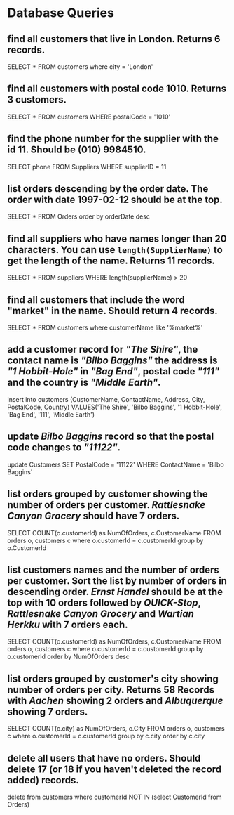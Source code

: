 # Database Queries

## find all customers that live in London. Returns 6 records.
SELECT * FROM customers
where city = 'London'

## find all customers with postal code 1010. Returns 3 customers.
SELECT * FROM customers
WHERE postalCode = '1010'

## find the phone number for the supplier with the id 11. Should be (010) 9984510.
SELECT phone  FROM Suppliers
WHERE supplierID = 11

## list orders descending by the order date. The order with date 1997-02-12 should be at the top.
SELECT * FROM Orders
order by orderDate desc

## find all suppliers who have names longer than 20 characters. You can use `length(SupplierName)` to get the length of the name. Returns 11 records.
SELECT * FROM suppliers
WHERE length(supplierName) > 20

## find all customers that include the word "market" in the name. Should return 4 records.
SELECT * FROM customers
where customerName like '%market%'

## add a customer record for _"The Shire"_, the contact name is _"Bilbo Baggins"_ the address is _"1 Hobbit-Hole"_ in _"Bag End"_, postal code _"111"_ and the country is _"Middle Earth"_.
insert into customers (CustomerName, ContactName, Address, City, PostalCode, Country)
VALUES('The Shire', 'Bilbo Baggins', '1 Hobbit-Hole', 'Bag End', '111', 'Middle Earth')

## update _Bilbo Baggins_ record so that the postal code changes to _"11122"_.
update Customers
SET PostalCode = '11122'
WHERE ContactName = 'Bilbo Baggins'

## list orders grouped by customer showing the number of orders per customer. _Rattlesnake Canyon Grocery_ should have 7 orders.
SELECT COUNT(o.customerId) as NumOfOrders, c.CustomerName  FROM orders o, customers c
where o.customerId = c.customerId
group by o.CustomerId

## list customers names and the number of orders per customer. Sort the list by number of orders in descending order. _Ernst Handel_ should be at the top with 10 orders followed by _QUICK-Stop_, _Rattlesnake Canyon Grocery_ and _Wartian Herkku_ with 7 orders each.
SELECT COUNT(o.customerId) as NumOfOrders, c.CustomerName  FROM orders o, customers c
where o.customerId = c.customerId
group by o.customerId
order by NumOfOrders desc

## list orders grouped by customer's city showing number of orders per city. Returns 58 Records with _Aachen_ showing 2 orders and _Albuquerque_ showing 7 orders.
SELECT COUNT(c.city) as NumOfOrders, c.City  FROM orders o, customers c
where o.customerId = c.customerId
group by c.city
order by c.city

## delete all users that have no orders. Should delete 17 (or 18 if you haven't deleted the record added) records.
delete from customers 
where customerId NOT IN (select CustomerId from Orders)